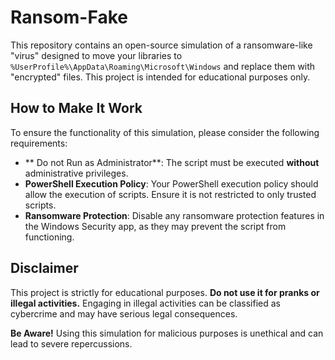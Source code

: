 # Ransom-Fake

This repository contains an open-source simulation of a ransomware-like "virus" designed to move your libraries to `%UserProfile%\AppData\Roaming\Microsoft\Windows` and replace them with "encrypted" files. This project is intended for educational purposes only.

## How to Make It Work

To ensure the functionality of this simulation, please consider the following requirements:

- ** Do not Run as Administrator**: The script must be executed **without** administrative privileges.
- **PowerShell Execution Policy**: Your PowerShell execution policy should allow the execution of scripts. Ensure it is not restricted to only trusted scripts.
- **Ransomware Protection**: Disable any ransomware protection features in the Windows Security app, as they may prevent the script from functioning.

## Disclaimer

This project is strictly for educational purposes. **Do not use it for pranks or illegal activities.** Engaging in illegal activities can be classified as cybercrime and may have serious legal consequences.

**Be Aware!** Using this simulation for malicious purposes is unethical and can lead to severe repercussions.

